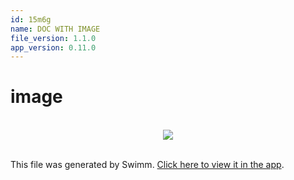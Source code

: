 ```yaml
---
id: 15m6g
name: DOC WITH IMAGE
file_version: 1.1.0
app_version: 0.11.0
---
```


# image

<br/>

<div align="center"><img src="https://firebasestorage.googleapis.com/v0/b/swimm-dev-content/o/repositories%2FZ2l0aHViJTNBJTNBdGVzdC1naXRodWItYXBwJTNBJTNBc3dpbW1pbw%3D%3D%2F866e7ede-c2c6-4a28-8c4c-52a3898cb59c.png?alt=media&token=689ec83e-f7be-4bea-8c28-9cc407e6f727" style="width:'50%'"/></div>

<br/>

This file was generated by Swimm. [Click here to view it in the app](https://swimm-web-app.web.app/repos/Z2l0aHViJTNBJTNBdGVzdC1naXRodWItYXBwJTNBJTNBc3dpbW1pbw==/docs/15m6g).